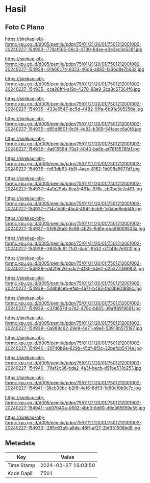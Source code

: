 # Hasil

## Foto C Plano

https://sirekap-obj-formc.kpu.go.id/d005/pemilu/pdpr/75/01/21/20/01/7501212001002-20240227-154933--77daf595-56c3-4730-84ae-e0e3ec0e536f.jpg

https://sirekap-obj-formc.kpu.go.id/d005/pemilu/pdpr/75/01/21/20/01/7501212001002-20240227-154934--81b66c74-8323-46d6-a895-1a66d8e7b632.jpg

https://sirekap-obj-formc.kpu.go.id/d005/pemilu/pdpr/75/01/21/20/01/7501212001002-20240227-154935--cce28ff4-a19c-4270-88e9-2ca8c67364f8.jpg

https://sirekap-obj-formc.kpu.go.id/d005/pemilu/pdpr/75/01/21/20/01/7501212001002-20240227-154935--433e5547-bc5d-4482-91fa-6b91e505256a.jpg

https://sirekap-obj-formc.kpu.go.id/d005/pemilu/pdpr/75/01/21/20/01/7501212001002-20240227-154935--d65d8501-9c9f-4e92-b369-54faecc6a0f8.jpg

https://sirekap-obj-formc.kpu.go.id/d005/pemilu/pdpr/75/01/21/20/01/7501212001002-20240227-154936--4a615564-70e1-4040-ba6b-ef78f5578fd1.jpg

https://sirekap-obj-formc.kpu.go.id/d005/pemilu/pdpr/75/01/21/20/01/7501212001002-20240227-154936--fc63db63-fb8f-4aac-8162-1b098a5677d7.jpg

https://sirekap-obj-formc.kpu.go.id/d005/pemilu/pdpr/75/01/21/20/01/7501212001002-20240227-154937--4a1b29bb-8ca3-491a-976c-cb0be5e7c491.jpg

https://sirekap-obj-formc.kpu.go.id/d005/pemilu/pdpr/75/01/21/20/01/7501212001002-20240227-154937--714c1d56-45c4-494f-bcb8-1c0abe8edd45.jpg

https://sirekap-obj-formc.kpu.go.id/d005/pemilu/pdpr/75/01/21/20/01/7501212001002-20240227-154937--519626a8-9c98-4b25-9d8e-eba98009503a.jpg

https://sirekap-obj-formc.kpu.go.id/d005/pemilu/pdpr/75/01/21/20/01/7501212001002-20240227-154938--36356c9f-11d2-4abf-9532-d7249c7e922f.jpg

https://sirekap-obj-formc.kpu.go.id/d005/pemilu/pdpr/75/01/21/20/01/7501212001002-20240227-154938--d42fec26-cdc2-4f80-b4e2-d25377089902.jpg

https://sirekap-obj-formc.kpu.go.id/d005/pemilu/pdpr/75/01/21/20/01/7501212001002-20240227-154939--548b8ceb-efab-4a71-b483-fac0b901888c.jpg

https://sirekap-obj-formc.kpu.go.id/d005/pemilu/pdpr/75/01/21/20/01/7501212001002-20240227-154939--c37d657d-a7d2-478c-b865-36a1f8919681.jpg

https://sirekap-obj-formc.kpu.go.id/d005/pemilu/pdpr/75/01/21/20/01/7501212001002-20240227-154939--0a988c62-29e9-4e71-a9e4-53918b575187.jpg

https://sirekap-obj-formc.kpu.go.id/d005/pemilu/pdpr/75/01/21/20/01/7501212001002-20240227-154940--20740b9e-829b-45df-8f3c-32befcb5414e.jpg

https://sirekap-obj-formc.kpu.go.id/d005/pemilu/pdpr/75/01/21/20/01/7501212001002-20240227-154940--79af2c36-bda2-4a3f-becb-d91be531b253.jpg

https://sirekap-obj-formc.kpu.go.id/d005/pemilu/pdpr/75/01/21/20/01/7501212001002-20240227-154941--38cb33bc-b2f8-4ef6-8d53-1d60cf0b9c7c.jpg

https://sirekap-obj-formc.kpu.go.id/d005/pemilu/pdpr/75/01/21/20/01/7501212001002-20240227-154941--ab97040a-0692-4bb3-8d69-d9c365659e55.jpg

https://sirekap-obj-formc.kpu.go.id/d005/pemilu/pdpr/75/01/21/20/01/7501212001002-20240227-154933--285c93a9-a8da-46ff-af27-2bf351908bd8.jpg


## Metadata

| Key        | Value               |
| ---------- | ------------------- |
| Time Stamp | 2024-02-27 16:03:50 |
| Kode Dapil | 7501                |



